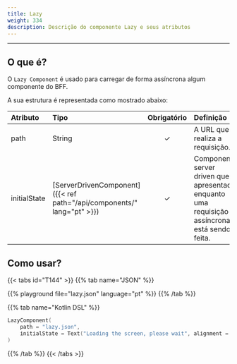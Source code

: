 ```yaml
---
title: Lazy
weight: 334
description: Descrição do componente Lazy e seus atributos
---
```


---

## O que é?

O `Lazy Component` é usado para carregar de forma assíncrona algum componente do BFF.

A sua estrutura é representada como mostrado abaixo:

| Atributo     | Tipo                                              | Obrigatório | Definição                                                                                       |
| :----------- | :------------------------------------------------ | :---------: | :---------------------------------------------------------------------------------------------- |
| path         | String                                            |      ✓      | A URL que realiza a requisição.                                                                 |
| initialState | [ServerDrivenComponent]({{< ref path="/api/components/" lang="pt" >}}) |      ✓      | Componente server driven que é apresentado enquanto uma requisição assíncrona está sendo feita. |

## Como usar?

{{< tabs id="T144" >}}
{{% tab name="JSON" %}}

<!-- json-playground:lazy.json
{
  "_beagleComponent_": "beagle:lazycomponent",
  "path": "lazy.json",
  "initialState": {
    "_beagleComponent_": "beagle:text",
    "text": "Loading the screen, please wait",
    "alignment": "CENTER"
  }
}
-->

{{% playground file="lazy.json" language="pt" %}}
{{% /tab %}}

{{% tab name="Kotlin DSL" %}}

```kotlin
LazyComponent(
    path = "lazy.json",
    initialState = Text("Loading the screen, please wait", alignment = TextAlignment.CENTER)
)
```

{{% /tab %}}
{{< /tabs >}}
